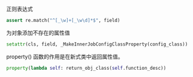 正则表达式
```.py
assert re.match("^[_\w]+[_\w\d]*$", field) 

```


为对象添加不存在的属性值
```.py
setattr(cls, field, _MakeInnerJobConfigClassProperty(config_class))

```


property() 函数的作用是在新式类中返回属性值。
```.py
property(lambda self: return_obj_class(self.function_desc))

```